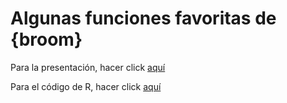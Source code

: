
# Algunas funciones favoritas de {broom}

<!-- badges: start -->
<!-- badges: end -->

Para la presentación, hacer click [aquí](https://alejandraandrea.github.io/slides_xaringan_broom/) 

Para el código de R, hacer click [aquí](https://github.com/alejandraandrea/slides_xaringan_broom/blob/master/code_broom.R)


